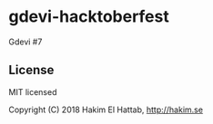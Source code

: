 # gdevi-hacktoberfest
Gdevi #7

## License

MIT licensed

Copyright (C) 2018 Hakim El Hattab, http://hakim.se
